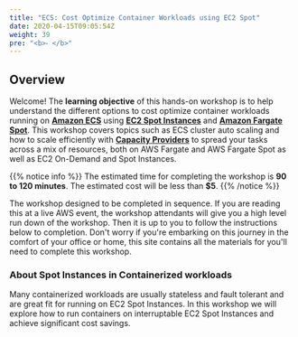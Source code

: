 ```yaml
---
title: "ECS: Cost Optimize Container Workloads using EC2 Spot"
date: 2020-04-15T09:05:54Z
weight: 39
pre: "<b>⁃ </b>"
---
```


## Overview

Welcome! The **learning objective** of this hands-on workshop is to help understand the different options to cost optimize container workloads running on **[Amazon ECS](https://aws.amazon.com/ecs/)** using **[EC2 Spot Instances](https://aws.amazon.com/ec2/spot/)** and **[Amazon Fargate Spot](https://aws.amazon.com/fargate/)**. This workshop covers topics such as ECS cluster auto scaling and how to scale efficiently with **[Capacity Providers](https://docs.aws.amazon.com/AmazonECS/latest/developerguide/cluster-capacity-providers.html)** to spread your tasks across a mix of resources, both on AWS Fargate and AWS Fargate Spot as well as EC2 On-Demand and Spot Instances.


{{% notice info %}}
The estimated time for completing the workshop is **90 to 120 minutes**. The estimated cost will be less than **$5**.
{{% /notice %}}

The workshop designed to be completed in sequence. If you are reading this at a live AWS event, the workshop attendants will give you a high level run down of the workshop. Then it is up to you to follow the instructions below to completion. Don't worry if you're embarking on this journey in the comfort of your office or home, this site contains all the materials for you'll need to complete this workshop.


### About Spot Instances in Containerized workloads

Many containerized workloads are usually stateless and fault tolerant and are great fit for running on EC2 Spot Instances. In this workshop we will explore how to run containers on interruptable EC2 Spot Instances and achieve significant cost savings.
